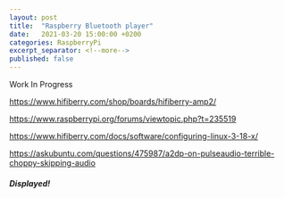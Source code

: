 ```yaml
---
layout: post
title:  "Raspberry Bluetooth player"
date:   2021-03-20 15:00:00 +0200
categories: RaspberryPi
excerpt_separator: <!--more-->
published: false
---
```



<!--more-->

Work In Progress

https://www.hifiberry.com/shop/boards/hifiberry-amp2/

https://www.raspberrypi.org/forums/viewtopic.php?t=235519


https://www.hifiberry.com/docs/software/configuring-linux-3-18-x/


https://askubuntu.com/questions/475987/a2dp-on-pulseaudio-terrible-choppy-skipping-audio
#### *Displayed!*
